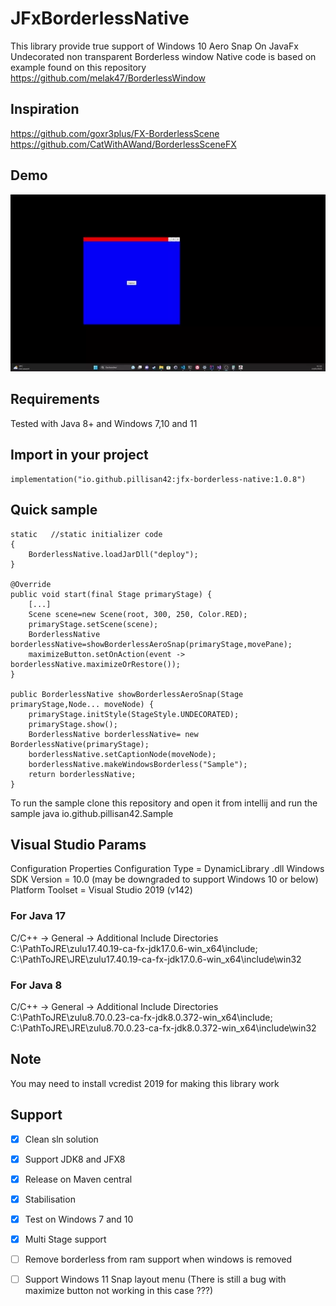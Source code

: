 JFxBorderlessNative
================

This library provide true support of Windows 10 Aero Snap On JavaFx Undecorated non transparent Borderless window
Native code is based on example found on this repository https://github.com/melak47/BorderlessWindow

## Inspiration 
https://github.com/goxr3plus/FX-BorderlessScene
https://github.com/CatWithAWand/BorderlessSceneFX

## Demo
![Demo](./demo/demo.webp)

## Requirements
Tested with Java 8+ and Windows 7,10 and 11

## Import in your project

    implementation("io.github.pillisan42:jfx-borderless-native:1.0.8")

## Quick sample

    static   //static initializer code
    {
        BorderlessNative.loadJarDll("deploy");
    }

    @Override
    public void start(final Stage primaryStage) {
        [...]
        Scene scene=new Scene(root, 300, 250, Color.RED);
        primaryStage.setScene(scene);
        BorderlessNative borderlessNative=showBorderlessAeroSnap(primaryStage,movePane);
        maximizeButton.setOnAction(event -> borderlessNative.maximizeOrRestore());
    }

    public BorderlessNative showBorderlessAeroSnap(Stage primaryStage,Node... moveNode) {
        primaryStage.initStyle(StageStyle.UNDECORATED);
        primaryStage.show();
        BorderlessNative borderlessNative= new BorderlessNative(primaryStage);
        borderlessNative.setCaptionNode(moveNode);
        borderlessNative.makeWindowsBorderless("Sample");
        return borderlessNative;
    }

To run the sample clone this repository and open it from intellij and run the sample
java io.github.pillisan42.Sample

## Visual Studio Params
Configuration Properties
Configuration Type = DynamicLibrary .dll
Windows SDK Version = 10.0 (may be downgraded to support Windows 10 or below)
Platform Toolset = Visual Studio 2019 (v142)

### For Java 17

C/C++ -> General -> Additional Include Directories C:\PathToJRE\zulu17.40.19-ca-fx-jdk17.0.6-win_x64\include; C:\PathToJRE\JRE\zulu17.40.19-ca-fx-jdk17.0.6-win_x64\include\win32

### For Java 8

C/C++ -> General -> Additional Include Directories C:\PathToJRE\zulu8.70.0.23-ca-fx-jdk8.0.372-win_x64\include; C:\PathToJRE\JRE\zulu8.70.0.23-ca-fx-jdk8.0.372-win_x64\include\win32

## Note

You may need to install vcredist 2019 for making this library work

## Support
- [x] Clean sln solution
- [x] Support JDK8 and JFX8 
- [x] Release on Maven central
- [X] Stabilisation
- [X] Test on Windows 7 and 10
- [X] Multi Stage support
- [ ] Remove borderless from ram support when windows is removed
- [ ] Support Windows 11 Snap layout menu (There is still a bug with maximize button not working in this case ???)

